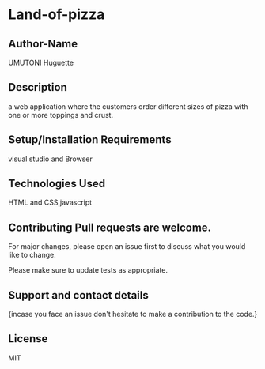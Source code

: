 # Land-of-pizza
## Author-Name
UMUTONI Huguette


## Description
a web application where the customers order different sizes of pizza with one or more toppings and crust. 

## Setup/Installation Requirements
visual studio and Browser

## Technologies Used
HTML and CSS,javascript

## Contributing Pull requests are welcome.
For major changes, please open an issue first to discuss what you would like to change.

Please make sure to update tests as appropriate.

## Support and contact details
{incase you face an issue don't hesitate to make a contribution to the code.}

## License
MIT

